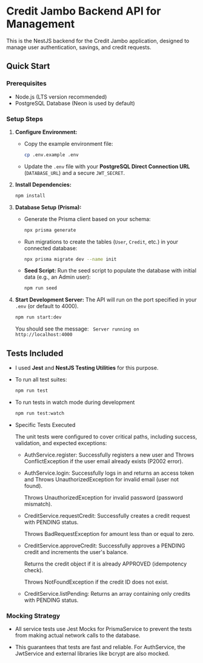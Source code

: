 # Credit Jambo Backend API for Management

This is the NestJS backend for the Credit Jambo application, designed to manage user authentication, savings, and credit requests.

## Quick Start

### Prerequisites
* Node.js (LTS version recommended)
* PostgreSQL Database (Neon is used by default)

### Setup Steps
1.  **Configure Environment:**
    * Copy the example environment file:
        ```bash
        cp .env.example .env
        ```
    * Update the `.env` file with your **PostgreSQL Direct Connection URL** (`DATABASE_URL`) and a secure `JWT_SECRET`.

2.  **Install Dependencies:**
    ```bash
    npm install
    ```

3.  **Database Setup (Prisma):**
    * Generate the Prisma client based on your schema:
        ```bash
        npx prisma generate
        ```
    * Run migrations to create the tables (`User`, `Credit`, etc.) in your connected database:
        ```bash
        npx prisma migrate dev --name init
        ```
    * **Seed Script:** Run the seed script to populate the database with initial data (e.g., an Admin user):
        ```bash
        npm run seed
        ```

4.  **Start Development Server:**
    The API will run on the port specified in your `.env` (or default to 4000).
    ```bash
    npm run start:dev
    ```
    You should see the message: ` Server running on http://localhost:4000`


## Tests Included

   - I used **Jest** and **NestJS Testing Utilities** for this purpose.

   - To run all test suites:

      ```bash
      npm run test
      ```
   - To run tests in watch mode during development
      ```bash
      npm run test:watch
      ```
   - Specific Tests Executed

      The unit tests were configured to cover critical paths, including success, validation, and expected exceptions:

      - AuthService.register: Successfully registers a new user and Throws ConflictException if the user email already exists (P2002 error).

      - AuthService.login: Successfully logs in and returns an access token and Throws UnauthorizedException for invalid email (user not found).

         Throws UnauthorizedException for invalid password (password mismatch).
      
      -  CreditService.requestCredit: Successfully creates a credit request with PENDING status. 
      
         Throws BadRequestException for amount less than or equal to zero.
      
      - CreditService.approveCredit: Successfully approves a PENDING credit and increments the user's balance. 
      
         Returns the credit object if it is already APPROVED (idempotency check).

         Throws NotFoundException if the credit ID does not exist.
         
      - CreditService.listPending: Returns an array containing only credits with PENDING status.

### Mocking Strategy

   - All service tests use Jest Mocks for PrismaService to prevent the tests from making actual network calls to the database. 

   - This guarantees that tests are fast and reliable. For AuthService, the JwtService and external libraries like bcrypt are also mocked.